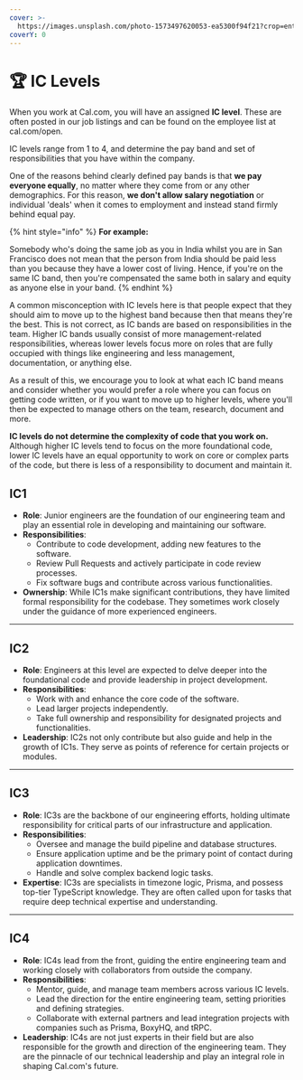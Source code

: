 ```yaml
---
cover: >-
  https://images.unsplash.com/photo-1573497620053-ea5300f94f21?crop=entropy&cs=tinysrgb&fm=jpg&ixid=MnwxOTcwMjR8MHwxfHNlYXJjaHw3fHx3b3JrfGVufDB8fHx8MTY1NTA2NDkwMg&ixlib=rb-1.2.1&q=80
coverY: 0
---
```


# 🏆 IC Levels

When you work at Cal.com, you will have an assigned **IC level**. These are often posted in our job listings and can be found on the employee list at cal.com/open.

IC levels range from 1 to 4, and determine the pay band and set of responsibilities that you have within the company.

One of the reasons behind clearly defined pay bands is that **we pay everyone equally**, no matter where they come from or any other demographics. For this reason, **we don't allow salary negotiation** or individual 'deals' when it comes to employment and instead stand firmly behind equal pay.

{% hint style="info" %}
**For example:**

Somebody who's doing the same job as you in India whilst you are in San Francisco does not mean that the person from India should be paid less than you because they have a lower cost of living. Hence, if you're on the same IC band, then you're compensated the same both in salary and equity as anyone else in your band.
{% endhint %}

A common misconception with IC levels here is that people expect that they should aim to move up to the highest band because then that means they're the best. This is not correct, as IC bands are based on responsibilities in the team. Higher IC bands usually consist of more management-related responsibilities, whereas lower levels focus more on roles that are fully occupied with things like engineering and less management, documentation, or anything else.

As a result of this, we encourage you to look at what each IC band means and consider whether you would prefer a role where you can focus on getting code written, or if you want to move up to higher levels, where you'll then be expected to manage others on the team, research, document and more.

**IC levels do not determine the complexity of code that you work on.** Although higher IC levels tend to focus on the more foundational code, lower IC levels have an equal opportunity to work on core or complex parts of the code, but there is less of a responsibility to document and maintain it.

## **IC1**

* **Role**: Junior engineers are the foundation of our engineering team and play an essential role in developing and maintaining our software.
* **Responsibilities**:
  * Contribute to code development, adding new features to the software.
  * Review Pull Requests and actively participate in code review processes.
  * Fix software bugs and contribute across various functionalities.
* **Ownership**: While IC1s make significant contributions, they have limited formal responsibility for the codebase. They sometimes work closely under the guidance of more experienced engineers.

***

## **IC2**

* **Role**: Engineers at this level are expected to delve deeper into the foundational code and provide leadership in project development.
* **Responsibilities**:
  * Work with and enhance the core code of the software.
  * Lead larger projects independently.
  * Take full ownership and responsibility for designated projects and functionalities.
* **Leadership**: IC2s not only contribute but also guide and help in the growth of IC1s. They serve as points of reference for certain projects or modules.

***

## **IC3**

* **Role**: IC3s are the backbone of our engineering efforts, holding ultimate responsibility for critical parts of our infrastructure and application.
* **Responsibilities**:
  * Oversee and manage the build pipeline and database structures.
  * Ensure application uptime and be the primary point of contact during application downtimes.
  * Handle and solve complex backend logic tasks.
* **Expertise**: IC3s are specialists in timezone logic, Prisma, and possess top-tier TypeScript knowledge. They are often called upon for tasks that require deep technical expertise and understanding.

***

## **IC4**

* **Role**: IC4s lead from the front, guiding the entire engineering team and working closely with collaborators from outside the company.
* **Responsibilities**:
  * Mentor, guide, and manage team members across various IC levels.
  * Lead the direction for the entire engineering team, setting priorities and defining strategies.
  * Collaborate with external partners and lead integration projects with companies such as Prisma, BoxyHQ, and tRPC.
* **Leadership**: IC4s are not just experts in their field but are also responsible for the growth and direction of the engineering team. They are the pinnacle of our technical leadership and play an integral role in shaping Cal.com's future.
